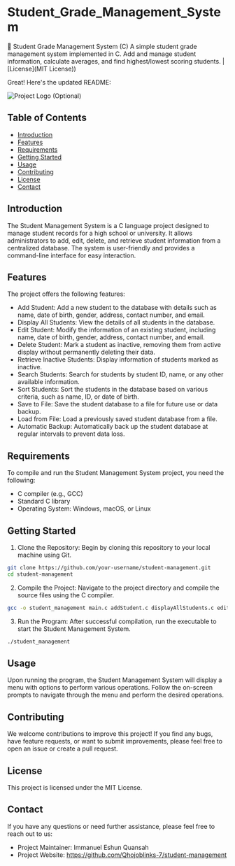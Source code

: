 # Student_Grade_Management_System
📘 Student Grade Management System (C)  A simple student grade management system implemented in C. Add and manage student information, calculate averages, and find highest/lowest scoring students.  | [License](MIT License))

Great! Here's the updated README:

![Project Logo](project-logo.png) (Optional)

## Table of Contents
- [Introduction](#introduction)
- [Features](#features)
- [Requirements](#requirements)
- [Getting Started](#getting-started)
- [Usage](#usage)
- [Contributing](#contributing)
- [License](#license)
- [Contact](#contact)

## Introduction
The Student Management System is a C language project designed to manage student records for a high school or university. It allows administrators to add, edit, delete, and retrieve student information from a centralized database. The system is user-friendly and provides a command-line interface for easy interaction.

## Features
The project offers the following features:

- Add Student: Add a new student to the database with details such as name, date of birth, gender, address, contact number, and email.
- Display All Students: View the details of all students in the database.
- Edit Student: Modify the information of an existing student, including name, date of birth, gender, address, contact number, and email.
- Delete Student: Mark a student as inactive, removing them from active display without permanently deleting their data.
- Retrieve Inactive Students: Display information of students marked as inactive.
- Search Students: Search for students by student ID, name, or any other available information.
- Sort Students: Sort the students in the database based on various criteria, such as name, ID, or date of birth.
- Save to File: Save the student database to a file for future use or data backup.
- Load from File: Load a previously saved student database from a file.
- Automatic Backup: Automatically back up the student database at regular intervals to prevent data loss.

## Requirements
To compile and run the Student Management System project, you need the following:

- C compiler (e.g., GCC)
- Standard C library
- Operating System: Windows, macOS, or Linux

## Getting Started
1. Clone the Repository: Begin by cloning this repository to your local machine using Git.

```bash
git clone https://github.com/your-username/student-management.git
cd student-management
```

2. Compile the Project: Navigate to the project directory and compile the source files using the C compiler.

```bash
gcc -o student_management main.c addStudent.c displayAllStudents.c editStudent.c deleteStudent.c retrieveInactiveStudents.c searchFunctions.c
```

3. Run the Program: After successful compilation, run the executable to start the Student Management System.

```bash
./student_management
```

## Usage
Upon running the program, the Student Management System will display a menu with options to perform various operations. Follow the on-screen prompts to navigate through the menu and perform the desired operations.

## Contributing
We welcome contributions to improve this project! If you find any bugs, have feature requests, or want to submit improvements, please feel free to open an issue or create a pull request.

## License
This project is licensed under the MIT License.

## Contact
If you have any questions or need further assistance, please feel free to reach out to us:

- Project Maintainer: Immanuel Eshun Quansah
- Project Website: https://github.com/Qhojoblinks-7/student-management
```
